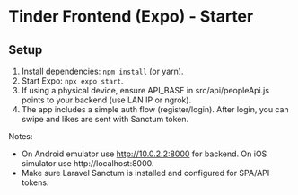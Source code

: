 # Tinder Frontend (Expo) - Starter

## Setup
1. Install dependencies: `npm install` (or yarn).
2. Start Expo: `npx expo start`.
3. If using a physical device, ensure API_BASE in src/api/peopleApi.js points to your backend (use LAN IP or ngrok).
4. The app includes a simple auth flow (register/login). After login, you can swipe and likes are sent with Sanctum token.

Notes:
- On Android emulator use http://10.0.2.2:8000 for backend. On iOS simulator use http://localhost:8000.
- Make sure Laravel Sanctum is installed and configured for SPA/API tokens.
